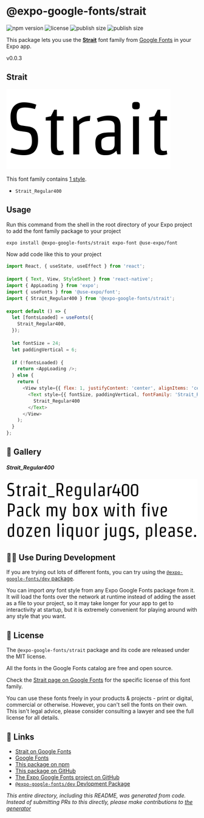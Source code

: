 # @expo-google-fonts/strait

![npm version](https://flat.badgen.net/npm/v/@expo-google-fonts/strait)
![license](https://flat.badgen.net/github/license/expo/google-fonts)
![publish size](https://flat.badgen.net/packagephobia/install/@expo-google-fonts/strait)
![publish size](https://flat.badgen.net/packagephobia/publish/@expo-google-fonts/strait)

This package lets you use the [**Strait**](https://fonts.google.com/specimen/Strait) font family from [Google Fonts](https://fonts.google.com/) in your Expo app.

v0.0.3

## Strait

![Strait](./font-family.png)

This font family contains [1 style](#-gallery).

- `Strait_Regular400`

## Usage

Run this command from the shell in the root directory of your Expo project to add the font family package to your project
```sh
expo install @expo-google-fonts/strait expo-font @use-expo/font
```

Now add code like this to your project
```js
import React, { useState, useEffect } from 'react';

import { Text, View, StyleSheet } from 'react-native';
import { AppLoading } from 'expo';
import { useFonts } from '@use-expo/font';
import { Strait_Regular400 } from '@expo-google-fonts/strait';

export default () => {
  let [fontsLoaded] = useFonts({
    Strait_Regular400,
  });

  let fontSize = 24;
  let paddingVertical = 6;

  if (!fontsLoaded) {
    return <AppLoading />;
  } else {
    return (
      <View style={{ flex: 1, justifyContent: 'center', alignItems: 'center' }}>
        <Text style={{ fontSize, paddingVertical, fontFamily: 'Strait_Regular400' }}>
          Strait_Regular400
        </Text>
      </View>
    );
  }
};

```

## 🔡 Gallery

##### Strait_Regular400
![Strait_Regular400](./878aae72e6ee31acbf6951998be893d7fb71a57b07974d83623e60b6ccc8d671.ttf.png)


## 👩‍💻 Use During Development

If you are trying out lots of different fonts, you can try using the [`@expo-google-fonts/dev` package](https://github.com/expo/google-fonts/tree/master/font-packages/dev#readme).

You can import *any* font style from any Expo Google Fonts package from it. It will load the fonts
over the network at runtime instead of adding the asset as a file to your project, so it may take longer
for your app to get to interactivity at startup, but it is extremely convenient
for playing around with any style that you want.

## 📖 License

The `@expo-google-fonts/strait` package and its code are released under the MIT license.

All the fonts in the Google Fonts catalog are free and open source.

Check the [Strait page on Google Fonts](https://fonts.google.com/specimen/Strait) for the specific license of this font family.

You can use these fonts freely in your products & projects - print or digital, commercial or otherwise. However, you can't sell the fonts on their own. This isn't legal advice, please consider consulting a lawyer and see the full license for all details.

## 🔗 Links

- [Strait on Google Fonts](https://fonts.google.com/specimen/Strait)
- [Google Fonts](https://fonts.google.com/)
- [This package on npm](https://www.npmjs.com/package/@expo-google-fonts/strait)
- [This package on GitHub](https://github.com/expo/google-fonts/tree/master/font-packages/strait)
- [The Expo Google Fonts project on GitHub](https://github.com/expo/google-fonts)
- [`@expo-google-fonts/dev` Devlopment Package](https://github.com/expo/google-fonts/tree/master/font-packages/dev)


*This entire directory, including this README, was generated from code. Instead of submitting PRs to this directly, please make contributions to [the generator](https://github.com/expo/google-fonts/tree/master/packages/generator)*
